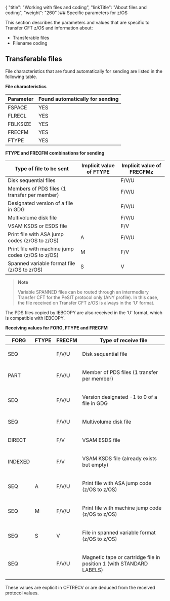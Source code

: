 {
    "title": "Working with files and coding",
    "linkTitle": "About files and coding",
    "weight": "260"
}## Specific parameters for z/OS

This section describes the parameters and values that are specific to Transfer CFT z/OS and  information about:

-   Transferable files
-   Filename coding

## Transferable files

File characteristics that are found automatically for sending are listed in the following table.

**File characteristics**


| Parameter  | Found automatically for sending  |
| --- | --- |
|  FSPACE  |  YES  |
|  FLRECL  |  YES  |
|  FBLKSIZE  |  YES  |
|  FRECFM  |  YES  |
|  FTYPE  |  YES  |


**FTYPE and FRECFM combinations for sending**


| Type of file to be sent  | Implicit value of FTYPE  | Implicit value of FRECFMz  |
| --- | --- | --- |
|  Disk sequential files  |   |  F/V/U  |
|  Members of PDS files (1 transfer per member)  |   |  F/V/U  |
|  Designated version of a file in GDG  |   |  F/V/U  |
|  Multivolume disk file  |   |  F/V/U  |
|  VSAM KSDS or ESDS file  |   |  F/V  |
|  Print file with ASA jump codes (z/OS to z/OS)  |  A  |  F/V/U  |
|  Print file with machine jump codes (z/OS to z/OS)  |  M  |  F/V  |
|  Spanned variable format file (z/OS to z/OS)  |  S  |  V  |


> **Note**
>
> Variable SPANNED files can be routed through an intermediary Transfer CFT for the PeSIT protocol only (ANY profile). In this case, the file received on Transfer CFT z/OS is always in the ‘U’ format.

The PDS files copied by IEBCOPY are also received in the ‘U’ format, which is compatible with IEBCOPY.

**Receiving values for FORG, FTYPE and FRECFM**

<table>
   <thead>
      <tr>
<th >FORG         </th>
<th >FTYPE         </th>
<th colspan="2" >FRECFM         </th>
<th >  Type of receive file         </th>
      </tr>
   </thead>
   <tbody>
      <tr>
         <td ><p>SEQ</p>         </td>
         <td ><p> </p>         </td>
         <td colspan="2" ><p>F/V/U</p>         </td>
         <td ><p>Disk sequential file</p>         </td>
      </tr>
      <tr>
         <td ><p>PART</p>         </td>
         <td ><p> </p>         </td>
         <td colspan="2" ><p>F/V/U</p>         </td>
         <td ><p>Member of PDS files (1 transfer per member)</p>         </td>
      </tr>
      <tr>
         <td ><p>SEQ</p>         </td>
         <td ><p> </p>         </td>
         <td colspan="2" ><p>F/V/U</p>         </td>
         <td ><p>Version designated -1 to 0 of a file in GDG</p>         </td>
      </tr>
      <tr>
         <td ><p>SEQ</p>         </td>
         <td ><p> </p>         </td>
         <td ><p>F/V/U</p>         </td>
         <td colspan="2" ><p>Multivolume disk file</p>         </td>
      </tr>
      <tr>
         <td ><p>DIRECT</p>         </td>
         <td ><p> </p>         </td>
         <td ><p>F/V</p>         </td>
         <td colspan="2" ><p>VSAM ESDS file</p>         </td>
      </tr>
      <tr>
         <td ><p>INDEXED</p>         </td>
         <td ><p> </p>         </td>
         <td ><p>F/V</p>         </td>
         <td colspan="2" ><p>VSAM KSDS file (already exists but empty)</p>         </td>
      </tr>
      <tr>
         <td ><p>SEQ</p>         </td>
         <td ><p>A</p>         </td>
         <td ><p>F/V/U</p>         </td>
         <td colspan="2" ><p>Print file with ASA jump code (z/OS to z/OS)</p>         </td>
      </tr>
      <tr>
         <td ><p>SEQ</p>         </td>
         <td ><p>M</p>         </td>
         <td ><p>F/V/U</p>         </td>
         <td colspan="2" ><p>Print file with machine jump code (z/OS to z/OS)</p>         </td>
      </tr>
      <tr>
         <td ><p>SEQ</p>         </td>
         <td ><p>S</p>         </td>
         <td ><p>V</p>         </td>
         <td colspan="2" ><p>File in spanned variable format (z/OS to z/OS)</p>         </td>
      </tr>
      <tr>
         <td ><p>SEQ</p>         </td>
         <td ><p> </p>         </td>
         <td ><p>F/V/U</p>         </td>
         <td colspan="2" ><p>Magnetic tape or cartridge file in position 1 (with STANDARD LABELS)</p>         </td>
      </tr>
   </tbody>
</table>

These values are explicit in CFTRECV or are deduced from the received protocol values.
